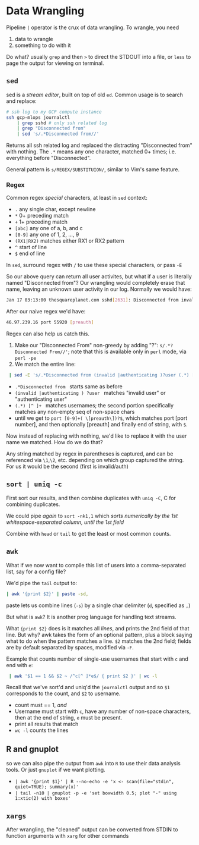 # Data Wrangling

Pipeline `|` operator is the crux of data wrangling. To wrangle, you need

1. data to wrangle
2. something to do with it

Do what? usually `grep` and then `>` to direct the STDOUT into a file, or `less` to page the output for viewing on terminal.

## `sed`

sed is a *stream editor*, built on top of old `ed`. Common usage is to search and replace:

```bash
# ssh log to my GCP compute instance
ssh gcp-mlops journalctl
	| grep sshd # only ssh related log
	| grep "Disconnected from" 
	| sed 's/.*Disconnected from//'
```

Returns all ssh related log and replaced the distracting "Disconnected from" with nothing. The `.*` means any one character, matched 0+ times; i.e. everything before "Disconnected".

General pattern is `s/REGEX/SUBSTITUION/`, similar to Vim's same feature.

### Regex

Common regex *special* characters, at least in `sed` context:

- `.` any single char, except newline
- `*` 0+ preceding match
- `+` 1+ preceding match
- `[abc]` any one of a, b, and c
- `[0-9]` any one of 1, 2, ..., 9
- `(RX1|RX2)` matches either RX1 or RX2 pattern
- `^` start of line
- `$` end of line

In `sed`, surround regex with `/` to use these special characters, or pass `-E`

So our above query can return all user activites, but what if a user is literally named "Disconnected from"? Our wrangling would completely erase that name, leaving an unknown user activity in our log. Normally we would have:

```bash
Jan 17 03:13:00 thesquareplanet.com sshd[2631]: Disconnected from invalid user Disconnected from 46.97.239.16 port 55920 [preauth]
```

After our naive regex we'd have:

```bash
46.97.239.16 port 55920 [preauth]
```

Regex can also help us catch this.

1. Make our "Disconnected From" non-greedy by adding "?": `s/.*?Disconnected From//'`; note that this is available only in `perl` mode, via `perl -pe`
2. We match the entire line:

```bash
 | sed -E 's/.*Disconnected from (invalid |authenticating )?user (.*) [^ ]+ port [0-9]+( \[preauth\])?$/\2/'
``` 

* `.*Disconnected from ` starts same as before
* `(invalid |authenticating ) ?user ` matches "invalid user" or "authenticating user"
* `(.*) [^ ]+ ` matches usernames; the second portion specifically matches any non-empty seq of non-space chars
* until we get to `port [0-9]+( \[preauth\])?$`, which matches port [port number], and then optionally [preauth] and finally end of string, with `$`.

Now instead of replacing with nothing, we'd like to replace it with the user name we matched. How do we do that?

Any string matched by regex in parentheses is captured, and can be referenced via `\1`,`\2`, etc. depending on which group captured the string. For us it would be the second (first is invalid/auth) 

## `sort | uniq -c`

First sort our results, and then combine duplicates with `uniq -C`, C for combining duplicates.

We could pipe *again* to `sort -nk1,1` which *sorts numerically by the 1st whitespace-separated column, until the 1st field*

Combine with `head` or `tail` to get the least or most common counts.

## `awk`

What if we now want to compile this list of users into a comma-separated list, say for a config file?

We'd pipe the `tail` output to:

```bash
| awk '{print $2}' | paste -sd,
```

paste lets us combine lines (`-s`) by a single char delimiter (`d`, specified as `,`)

But what is `awk`? It is another prog language for handling text streams. 

What `{print $2}` does is it matches all *lines*, and prints the 2nd field of that line. But why? awk takes the form of an optional pattern, plus a block saying what to do when the pattern matches a line. `$2` matches the 2nd field; fields are by default separated by spaces, modified via `-F`. 

Example that counts number of single-use usernames that start with `c` and end with `e`:

```bash
 | awk '$1 == 1 && $2 ~ /^c[^ ]*e$/ { print $2 }' | wc -l
```

Recall that we've sort'd and uniq'd the `journalctl` output and so `$1` corresponds to the count, and `$2` to username.

* count must == 1, *and*
* Username must start with `c`, have any number of non-space characters, then at the end of string, `e` must be present.
* print all results that match
* `wc -l` counts the lines

## R and gnuplot

so we can also pipe the output from `awk` into `R` to use their data analysis tools. Or just `gnuplot` if we want plotting. 

* `| awk '{print $1}' | R --no-echo -e 'x <- scan(file="stdin", quiet=TRUE); summary(x)'`
* `| tail -n10
 | gnuplot -p -e 'set boxwidth 0.5; plot "-" using 1:xtic(2) with boxes'`

## `xargs`

After wrangling, the "cleaned" output can be converted from STDIN to function arguments with `xarg` for other commands 
